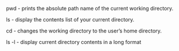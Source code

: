 pwd - prints the absolute path name of the current working directory.

ls - display the contents list of your current directory.

cd - changes the working directory to the user’s home directory.

ls -l - display current directory contents in a long format


